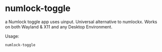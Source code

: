 # numlock-toggle
a Numlock toggle app uses uinput. Universal alternative to numlockx. Works on both Wayland &amp; X11 and any Desktop Environment.

Usage:
```sh
numlock-toggle
```
